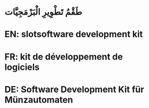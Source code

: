 # طَقْمُ تَطْوِيرِ الْبَرْمَجِيَّات

# EN: slotsoftware development kit

# FR: kit de développement de logiciels

# DE: Software Development Kit für Münzautomaten
